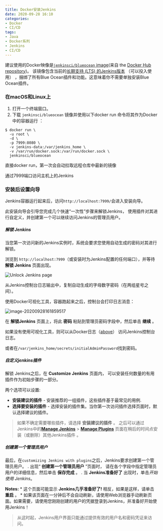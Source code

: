 ```yaml
---
title: Docker安装Jenkins
date: 2020-09-28 16:10
categories:
- Docker
- CI/CD
tags:
- Java
- Docker系列
- Jenkins
- CI/CD
---
```


建议使用的Docker映像是[`jenkinsci/blueocean` image](https://hub.docker.com/r/jenkinsci/blueocean/)(来自 the [Docker Hub repository](https://hub.docker.com/))。 该镜像包含当前的[长期支持 (LTS) 的Jenkins版本](https://www.jenkins.io/download) （可以投入使用） ，捆绑了所有Blue Ocean插件和功能。这意味着你不需要单独安装Blue Ocean插件。

### 在macOS和Linux上

1. 打开一个终端窗口。
2. 下载 `jenkinsci/blueocean` 镜像并使用以下docker run 命令将其作为Docker中的容器运行 ：

```
$ docker run \
  -u root \
  -d \
  -p 7999:8080 \
  -v jenkins-data:/var/jenkins_home \
  -v /var/run/docker.sock:/var/run/docker.sock \
  jenkinsci/blueocean
```

直接docker run，第一次会自动拉取远程仓库中最新的镜像

通过7999端口访问主机上的Jenkins



### 安装后设置向导

Jenkins容器运行起来后，访问`http://localhost:7999/`会进入安装向导。

此安装向导会引导您完成几个快速“一次性”步骤来解锁Jenkins， 使用插件对其进行自定义，并创建第一个可以继续访问Jenkins的管理员用户。

##### 解锁 Jenkins

当您第一次访问新的Jenkins实例时，系统会要求您使用自动生成的密码对其进行解锁。

浏览到 `http://localhost:7999`（或安装时为Jenkins配置的任何端口），并等待 **解锁 Jenkins** 页面出现。

<img src="https://images.shiguangping.com/imgs/20200928162439.jpg" alt="Unlock Jenkins page"  />

从Jenkins控制台日志输出中，复制自动生成的字母数字密码（在两组星号之间）。

使用Docker可视化工具，容器跑起来之后，控制台会打印日志消息：

<img src="https://images.shiguangping.com/imgs/20200928161859.png" alt="image-20200928161859517"  />

在 **解锁Jenkins** 页面上，将此 **密码** 粘贴到管理员密码字段中，然后单击 **继续** 。

如果没有使用可视化工具，则可以从Docker日志（[above](https://www.jenkins.io/zh/doc/book/installing/#accessing-the-jenkins-console-log-through-docker-logs)） 访问Jenkins控制台日志。

或者在`/var/jenkins_home/secrets/initialAdminPassword`找到密码。

##### 自定义jenkins插件

解锁 Jenkins之后，在 **Customize Jenkins** 页面内， 可以安装任何数量的有用插件作为初始步骤的一部分。

两个选项可以设置:

- **安装建议的插件** - 安装推荐的一组插件，这些插件基于最常见的用例.
- **选择要安装的插件** - 选择安装的插件集。当你第一次访问插件选择页面时，默认选择建议的插件。

>如果不确定需要哪些插件，请选择 **安装建议的插件** 。 之后可以通过Jenkins中的[**Manage Jenkins**](https://www.jenkins.io/zh/doc/book/managing) > [**Manage Plugins**](https://www.jenkins.io/zh/doc/book/managing/plugins/) 页面在稍后的时间点安装（或删除）其他Jenkins插件 。

##### 创建第一个管理员用户

最后，在`customizing Jenkins with plugins`之后，Jenkins要求创建第一个管理员用户。 . 出现“ **创建第一个管理员用户** ”页面时， 请在各个字段中指定管理员用户的详细信息，然后单击 **保存完成** 。 . 当 **Jenkins准备好了** 出现时，单击*开始使用 Jenkins*。

**Notes:** * 这个页面可能显示 **Jenkins几乎准备好了!** 相反，如果是这样，请单击 **重启** 。 * 如果该页面在一分钟后不会自动刷新，请使用Web浏览器手动刷新页面。如果需要，请使用您刚刚创建的用户的凭据登录到Jenkins，并准备好开始使用Jenkins！

>从这时起，Jenkins用户界面只能通过提供有效的用户名和密码凭证来访问。

